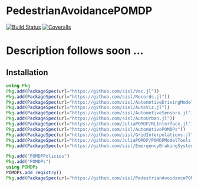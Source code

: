 # PedestrianAvoidancePOMDP

[![Build Status](https://travis-ci.org/sisl/PedestrianAvoidancePOMDP.jl.svg?branch=master)](https://travis-ci.org/sisl/PedestrianAvoidancePOMDP.jl)
[![Coveralls](https://coveralls.io/repos/github/sisl/PedestrianAvoidancePOMDP.jl/badge.svg?branch=master)](https://coveralls.io/github/sisl/PedestrianAvoidancePOMDP.jl?branch=master)


# Description follows soon ...

## Installation 

```julia 
using Pkg
Pkg.add(PackageSpec(url="https://github.com/sisl/Vec.jl"))
Pkg.add(PackageSpec(url="https://github.com/sisl/Records.jl"))
Pkg.add(PackageSpec(url="https://github.com/sisl/AutomotiveDrivingModels.jl"))
Pkg.add(PackageSpec(url="https://github.com/sisl/AutoViz.jl"))
Pkg.add(PackageSpec(url="https://github.com/sisl/AutomotiveSensors.jl"))
Pkg.add(PackageSpec(url="https://github.com/sisl/AutoUrban.jl"))
Pkg.add(PackageSpec(url="https://github.com/JuliaPOMDP/RLInterface.jl"))
Pkg.add(PackageSpec(url="https://github.com/sisl/AutomotivePOMDPs"))
Pkg.add(PackageSpec(url="https://github.com/sisl/GridInterpolations.jl"))
Pkg.add(PackageSpec(url="https://github.com/JuliaPOMDP/POMDPModelTools.jl"))
Pkg.add(PackageSpec(url="https://github.com/sisl/EmergencyBrakingSystem.jl"))

Pkg.add("POMDPPolicies")
Pkg.add("POMDPs")
using POMDPs
POMDPs.add_registry()
Pkg.add(PackageSpec(url="https://github.com/sisl/PedestrianAvoidancePOMDP.jl"))
```